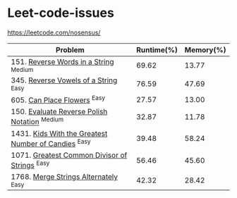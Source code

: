 # Leet-code-issues
https://leetcode.com/nosensus/

|Problem|Runtime(%)|Memory(%)|
|--|--|--|
|151.  [Reverse Words in a String](Medium/ReverseWordsInAString/Program.cs) <sup>Medium<sup>|69.62|13.77|
|345.  [Reverse Vowels of a String](Easy/ReverseVowelsOfAString/Program.cs) <sup>Easy<sup>|76.59|47.69|
|605.  [Can Place Flowers](Easy/CanPlaceFlowers/Program.cs) <sup>Easy<sup>|27.57|13.00|
|150.  [Evaluate Reverse Polish Notation](Medium/EvaluateReversePolishNotation/Program.cs) <sup>Medium<sup>|32.87|11.78|
|1431. [Kids With the Greatest Number of Candies](Easy/KidsWithTheGreatestNumberOfCandies/Program.cs) <sup>Easy<sup>|39.48|58.24|
|1071. [Greatest Common Divisor of Strings](Easy/GreatestCommonDivisorOfStrings/Program.cs) <sup>Easy<sup>| 56.46 | 45.60 |
|1768. [Merge Strings Alternately](Easy/MergeStringsAlternately/Program.cs) <sup>Easy<sup>| 42.32 | 28.42 |
